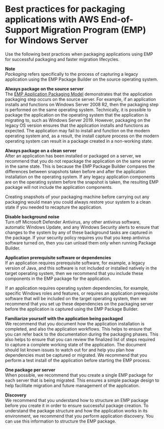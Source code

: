 # Best practices for packaging applications with AWS End\-of\-Support Migration Program \(EMP\) for Windows Server<a name="emp-best-practices"></a>

Use the following best practices when packaging applications using EMP for successful packaging and faster migration lifecycles\.

**Note**  
*Packaging* refers specifically to the process of capturing a legacy application using the EMP Package Builder on the source operating system\.

**Always package on the source server**  
The [EMP Application Packaging Model](emp-packaging-model.md) demonstrates that the application packaging step occurs on the source server\. For example, if an application installs and functions on Windows Server 2008 R2, then the packaging step is performed on the same operating system\. Technically, it is possible to package the application on the operating system that the application is migrating to, such as Windows Server 2019\. However, packaging on the legacy OS version ensures that the application installs and functions as expected\. The application may fail to install and function on the modern operating system and, as a result, the install capture process on the modern operating system can result in a package created in a non\-working state\. 

**Always package on a clean server**  
After an application has been installed or packaged on a server, we recommend that you do not repackage the application on the same server in the same state\. This is because the EMP Package Builder compares the differences between snapshots taken before and after the application installation on the operating system\. If any legacy application components are on the operating system before the snapshot is taken, the resulting EMP package will not include the application components\. 

Creating snapshots of your packaging machine before carrying out any packaging would mean you could always restore your system to a clean state if you needed to recapture the application\. 

**Disable background noise**  
Turn off Microsoft Defender Antivirus, any other antivirus software, automatic Windows Update, and any Windows Security alerts to ensure that changes to the system by any of these background tasks are captured in the package\. If your security policy requires you that you keep antivirus software turned on, then you can unload them only when running Package Builder\. 

**Application prerequisite software or dependencies**  
If an application requires prerequisite software, for example, a legacy version of Java, and this software is not included or installed natively in the target operating system, then we recommend that you include these components in the EMP package for the application\. 

If an application requires operating system dependencies, for example, specific Windows roles and features, or requires an application prerequisite software that will be included on the target operating system, then we recommend that you set up these dependencies on the packaging server before the application is captured using the EMP Package Builder\. 

**Familiarize yourself with the application being packaged**  
We recommend that you document how the application installation is completed, and also the application workflows\. This helps to ensure that you can refer back to the documentation during the packaging phases\. This also helps to ensure that you can review the finalized list of steps required to capture a complete working state of the application\. The document should list known issues to watch out for and help you plan how dependencies must be captured or migrated\. We recommend that you perform a test install of the application before starting the EMP process\. 

**One package per server**  
When possible, we recommend that you create a single EMP package for each server that is being migrated\. This ensures a simple package design to help facilitate migration and future management of the application\. 

**Discovery**  
We recommend that you understand how to structure an EMP package before you create it in order to ensure successful package creation\. To understand the package structure and how the application works in its environment, we recommend that you perform application discovery\. You can use this information to structure the EMP package\. 
